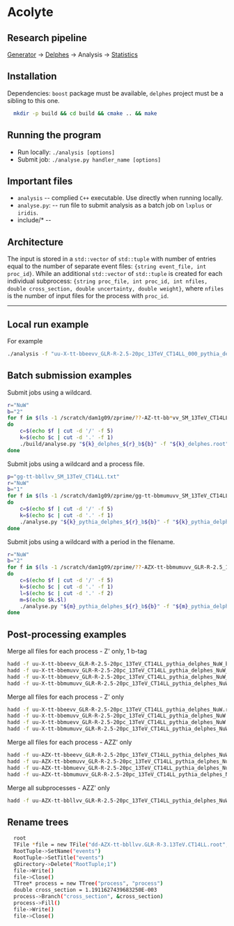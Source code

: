 # Acolyte

## Research pipeline

[Generator](https://gitlab.com/zprime-ttbar-phenomenology/generator) -> [Delphes](https://gitlab.com/zprime-ttbar-phenomenology/delphes) -> Analysis -> [Statistics](https://gitlab.com/zprime-ttbar-phenomenology/statistics)

## Installation

Dependencies: `boost` package must be available, `delphes` project must be a sibling to this one.

```sh
  mkdir -p build && cd build && cmake .. && make
```

## Running the program

* Run locally: `./analysis [options]`
* Submit job: `./analyse.py handler_name [options]`

## Important files

* `analysis` -- complied `C++` executable. Use directly when running locally.
* `analyse.py`: -- run file to submit analysis as a batch job on `lxplus` or `iridis`.
* include/* --  

## Architecture

The input is stored in a `std::vector` of `std::tuple` with number of entries equal to the number of separate event files: `{string event_file, int proc_id}`.
While an additional `std::vector` of `std::tuple` is created for each individual subprocess: `{string proc_file, int proc_id, int nfiles, double cross_section, double uncertainty, double weight}`, where `nfiles` is the number of input files for the process with `proc_id`.

---

## Local run example

For example
```bash
./analysis -f "uu-X-tt-bbeevv_GLR-R-2.5-20pc_13TeV_CT14LL_000_pythia_delphes.root" -p "uu-X-tt-bbllvv_GLR-R-2.5-20pc_13TeV_CT14LL.txt" -r "NuW" -b 2
```

## Batch submission examples

Submit jobs using a wildcard.
```bash
r="NuW"
b="2"
for f in $(ls -1 /scratch/dam1g09/zprime/??-AZ-tt-bb*vv_SM_13TeV_CT14LL_4??.lhef.gz)
do
    c=$(echo $f | cut -d '/' -f 5)
    k=$(echo $c | cut -d '.' -f 1)
    ./build/analyse.py "${k}_delphes_${r}_b${b}" -f "${k}_delphes.root" -r "$r" -b "$b"
done
```

Submit jobs using a wildcard and a process file.
```bash
p="gg-tt-bbllvv_SM_13TeV_CT14LL.txt"
r="NuW"
b="1"
for f in $(ls -1 /scratch/dam1g09/zprime/gg-tt-bbmumuvv_SM_13TeV_CT14LL_???.lhef.gz)
do
    c=$(echo $f | cut -d '/' -f 5)
    k=$(echo $c | cut -d '.' -f 1)
    ./analyse.py "${k}_pythia_delphes_${r}_b${b}" -f "${k}_pythia_delphes.root" -p "$p" -r "$r" -b "$b"
done
```

Submit jobs using a wildcard with a period in the filename.
```bash
r="NuW"
b="2"
for f in $(ls -1 /scratch/dam1g09/zprime/??-AZX-tt-bbmumuvv_GLR-R-2.5_13TeV_CT14LL_???.lhef.gz)
do
    c=$(echo $f | cut -d '/' -f 5)
    k=$(echo $c | cut -d '.' -f 1)
    l=$(echo $c | cut -d '.' -f 2)
    m=$(echo $k.$l)
    ./analyse.py "${m}_pythia_delphes_${r}_b${b}" -f "${m}_pythia_delphes.root" -r "$r" -b "$b"
done
```

## Post-processing examples

Merge all files for each process - Z' only, 1 b-tag
```bash
hadd -f uu-X-tt-bbeevv_GLR-R-2.5-20pc_13TeV_CT14LL_pythia_delphes_NuW_b1.root uu-X-tt-bbeevv_GLR-R-2.5-20pc_13TeV_CT14LL_???_pythia_delphes_NuW_b1.root
hadd -f uu-X-tt-bbemuvv_GLR-R-2.5-20pc_13TeV_CT14LL_pythia_delphes_NuW_b1.root uu-X-tt-bbemuvv_GLR-R-2.5-20pc_13TeV_CT14LL_???_pythia_delphes_NuW_b1.root
hadd -f uu-X-tt-bbmuevv_GLR-R-2.5-20pc_13TeV_CT14LL_pythia_delphes_NuW_b1.root uu-X-tt-bbmuevv_GLR-R-2.5-20pc_13TeV_CT14LL_???_pythia_delphes_NuW_b1.root
hadd -f uu-X-tt-bbmumuvv_GLR-R-2.5-20pc_13TeV_CT14LL_pythia_delphes_NuW_b1.root uu-X-tt-bbmumuvv_GLR-R-2.5-20pc_13TeV_CT14LL_???_pythia_delphes_NuW_b1.root
```

Merge all files for each process - Z' only
```bash
hadd -f uu-X-tt-bbeevv_GLR-R-2.5-20pc_13TeV_CT14LL_pythia_delphes_NuW.root uu-X-tt-bbeevv_GLR-R-2.5-20pc_13TeV_CT14LL_???_pythia_delphes_NuW.root
hadd -f uu-X-tt-bbemuvv_GLR-R-2.5-20pc_13TeV_CT14LL_pythia_delphes_NuW.root uu-X-tt-bbemuvv_GLR-R-2.5-20pc_13TeV_CT14LL_???_pythia_delphes_NuW.root
hadd -f uu-X-tt-bbmuevv_GLR-R-2.5-20pc_13TeV_CT14LL_pythia_delphes_NuW.root uu-X-tt-bbmuevv_GLR-R-2.5-20pc_13TeV_CT14LL_???_pythia_delphes_NuW.root
hadd -f uu-X-tt-bbmumuvv_GLR-R-2.5-20pc_13TeV_CT14LL_pythia_delphes_NuW.root uu-X-tt-bbmumuvv_GLR-R-2.5-20pc_13TeV_CT14LL_???_pythia_delphes_NuW.root
```

Merge all files for each process - AZZ' only
```bash
hadd -f uu-AZX-tt-bbeevv_GLR-R-2.5-20pc_13TeV_CT14LL_pythia_delphes_NuW.root uu-AZX-tt-bbeevv_GLR-R-2.5-20pc_13TeV_CT14LL_???_pythia_delphes_NuW.root
hadd -f uu-AZX-tt-bbemuvv_GLR-R-2.5-20pc_13TeV_CT14LL_pythia_delphes_NuW.root uu-AZX-tt-bbemuvv_GLR-R-2.5-20pc_13TeV_CT14LL_???_pythia_delphes_NuW.root
hadd -f uu-AZX-tt-bbmuevv_GLR-R-2.5-20pc_13TeV_CT14LL_pythia_delphes_NuW.root uu-AZX-tt-bbmuevv_GLR-R-2.5-20pc_13TeV_CT14LL_???_pythia_delphes_NuW.root
hadd -f uu-AZX-tt-bbmumuvv_GLR-R-2.5-20pc_13TeV_CT14LL_pythia_delphes_NuW.root uu-AZX-tt-bbmumuvv_GLR-R-2.5-20pc_13TeV_CT14LL_???_pythia_delphes_NuW.root
```

Merge all subprocesses - AZZ' only
```bash
hadd -f uu-AZX-tt-bbllvv_GLR-R-2.5-20pc_13TeV_CT14LL_pythia_delphes_NuW.root uu-AZX-tt-bbeevv_GLR-R-2.5-20pc_13TeV_CT14LL_pythia_delphes_NuW.root uu-AZX-tt-bbemuvv_GLR-R-2.5-20pc_13TeV_CT14LL_pythia_delphes_NuW.root uu-AZX-tt-bbmuevv_GLR-R-2.5-20pc_13TeV_CT14LL_pythia_delphes_NuW.root uu-AZX-tt-bbmumuvv_GLR-R-2.5-20pc_13TeV_CT14LL_pythia_delphes_NuW.root
```

## Rename trees

```bash
  root
  TFile *file = new TFile("dd-AZX-tt-bbllvv.GLR-R-3.13TeV.CT14LL.root", "update")
  RootTuple->SetName("events")
  RootTuple->SetTitle("events")
  gDirectory->Delete("RootTuple;1")
  file->Write()
  file->Close()
  TTree* process = new TTree("process", "process")
  double cross_section = 1.1911627439683250E-003
  process->Branch("cross_section", &cross_section)
  process->Fill()
  file->Write()
  file->Close()
```
